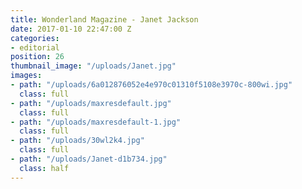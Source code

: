 ```yaml
---
title: Wonderland Magazine - Janet Jackson
date: 2017-01-10 22:47:00 Z
categories:
- editorial
position: 26
thumbnail_image: "/uploads/Janet.jpg"
images:
- path: "/uploads/6a012876052e4e970c01310f5108e3970c-800wi.jpg"
  class: full
- path: "/uploads/maxresdefault.jpg"
  class: full
- path: "/uploads/maxresdefault-1.jpg"
  class: full
- path: "/uploads/30wl2k4.jpg"
  class: full
- path: "/uploads/Janet-d1b734.jpg"
  class: half
---
```


